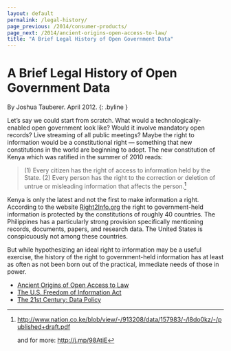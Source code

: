 ```yaml
---
layout: default
permalink: /legal-history/
page_previous: /2014/consumer-products/
page_next: /2014/ancient-origins-open-access-to-law/
title: "A Brief Legal History of Open Government Data"
---
```

A Brief Legal History of Open Government Data
=============================================

By Joshua Tauberer. April 2012.
{: .byline }


Let’s say we could start from scratch. What would a technologically-enabled <span>open government</span> look like? Would it involve mandatory open records? Live streaming of all public meetings? Maybe the right to information would be a constitutional right — something that new constitutions in the world are beginning to adopt. The new constitution of <span>Kenya</span> which was ratified in the summer of 2010 reads:

> (1) Every citizen has the right of access to information held by the State. (2) Every person has the right to the correction or deletion of untrue or misleading information that affects the person.[^1]

Kenya is only the latest and not the first to make information a right. According to the website [Right2Info.org](http://right2info.org/constitutional-protections-of-the-right-to) the right to government-held information is protected by the constitutions of roughly 40 countries. The Philippines has a particularly strong provision specifically mentioning records, documents, papers, and research data. The United States is conspicuously not among these countries.

But while hypothesizing an ideal right to information may be a useful exercise, the history of the right to government-held information has at least as often as not been born out of the practical, immediate needs of those in power.

[^1]: <http://www.nation.co.ke/blob/view/-/913208/data/157983/-/l8do0kz/-/published+draft.pdf>

    and for more: <http://j.mp/98AtiE>


* [Ancient Origins of Open Access to Law](/2014/ancient-origins-open-access-to-law/)
* [The U.S. Freedom of Information Act](/2014/the-us-freedom-information-act/)
* [The 21st Century: Data Policy](/2014/the-21st-century-data-policy/)
